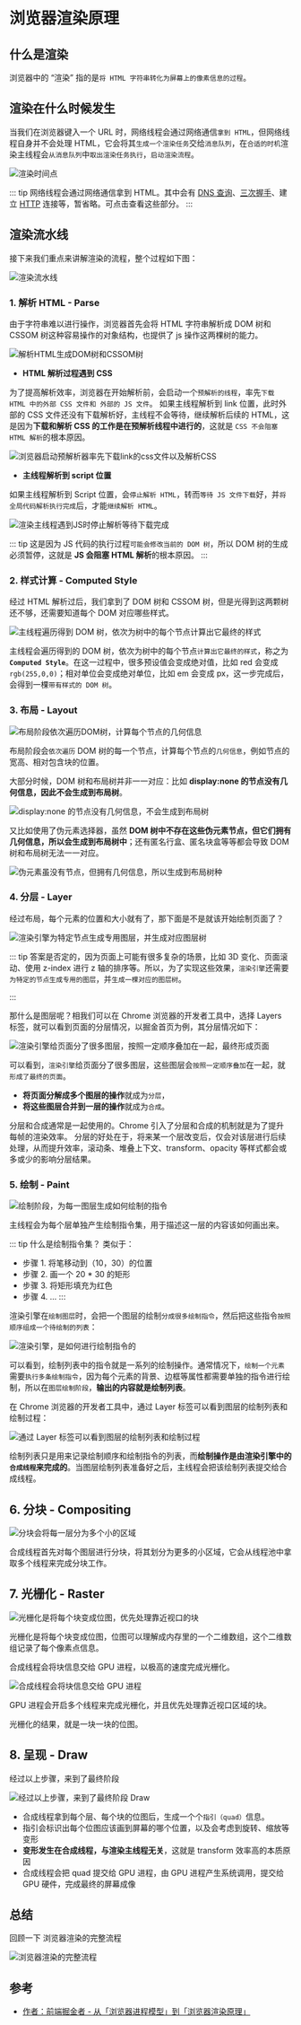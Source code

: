 # 浏览器渲染原理

## 什么是渲染

浏览器中的 “渲染” 指的是`将 HTML 字符串转化为屏幕上的像素信息的过程`。

## 渲染在什么时候发生

当我们在浏览器键入一个 URL 时，网络线程会通过网络通信`拿到 HTML`，但网络线程自身并不会处理 HTML，它会将其`生成一个渲染任务`交给`消息队列`，在`合适的时机`渲染主线程会`从消息队列`中`取出渲染任务执行`，`启动渲染流程`。

<Image src="/12bw/render1.webp" alt="渲染时间点"/>

::: tip
网络线程会通过网络通信拿到 HTML。其中会有 [DNS 查询](./s_bw_1-broswer.md#dns-查询)、[三次握手](./s_bw_1-broswer.md#tcp-握手)、建立 [HTTP](../04http/s_http_1-http.md) 连接等，暂省略。可点击查看这些部分。
:::

## 渲染流水线

接下来我们重点来讲解渲染的流程，整个过程如下图：

<Image src="/12bw/render2.webp" alt="渲染流水线"/>

### 1. 解析 HTML - Parse

由于字符串难以进行操作，浏览器首先会将 HTML 字符串解析成 DOM 树和 CSSOM 树这种容易操作的对象结构，也提供了 js 操作这两棵树的能力。

<Image src="/12bw/render3.webp" alt="解析HTML生成DOM树和CSSOM树"/>

- **HTML 解析过程遇到 CSS**

为了提高解析效率，浏览器在开始解析前，会启动一个`预解析的线程`，率先`下载 HTML 中的外部 CSS 文件和 外部的 JS 文件`。
如果主线程解析到 link 位置，此时外部的 CSS 文件还没有下载解析好，主线程不会等待，继续解析后续的 HTML，这是因为**下载和解析 CSS 的工作是在预解析线程中进行的**，这就是 `CSS 不会阻塞 HTML 解析`的根本原因。

<Image src="/12bw/render4.webp" alt="浏览器启动预解析器率先下载link的css文件以及解析CSS"/>

- **主线程解析到 script 位置**

如果主线程解析到 Script 位置，会`停止解析 HTML`，转而`等待 JS 文件下载`好，并`将全局代码解析执行完成`后，才能`继续解析 HTML`。

<Image src="/12bw/render5.webp" alt="渲染主线程遇到JS时停止解析等待下载完成"/>

::: tip
这是因为 JS 代码的执行过程`可能会修改当前的 DOM 树`，所以 DOM 树的生成必须暂停，这就是 **JS 会阻塞 HTML 解析**的根本原因。
:::

### 2. 样式计算 - Computed Style

经过 HTML 解析过后，我们拿到了 DOM 树和 CSSOM 树，但是光得到这两颗树还不够，还需要知道每个 DOM 对应哪些样式。

<Image src="/12bw/render6.webp" alt="主线程遍历得到 DOM 树，依次为树中的每个节点计算出它最终的样式"/>

主线程会遍历得到的 DOM 树，依次为树中的每个节点`计算出它最终的样式`，称之为 **`Computed Style`**。在这一过程中，很多预设值会变成绝对值，比如 red 会变成 `rgb(255,0,0)`；相对单位会变成绝对单位，比如 em 会变成 px，这一步完成后，会得到一棵`带有样式的 DOM 树`。

### 3. 布局 - Layout

<Image src="/12bw/render7.webp" alt="布局阶段依次遍历DOM树，计算每个节点的几何信息"/>

布局阶段会`依次遍历` DOM 树的每一个节点，计算每个节点的`几何信息`，例如节点的宽高、相对包含块的位置。

大部分时候，DOM 树和布局树并非一一对应：比如 **display:none 的节点没有几何信息，因此不会生成到布局树**。

<Image src="/12bw/render8.webp" alt="display:none 的节点没有几何信息，不会生成到布局树"/>

又比如使用了伪元素选择器，虽然 **DOM 树中不存在这些伪元素节点，但它们拥有几何信息，所以会生成到布局树中**；还有匿名行盒、匿名块盒等等都会导致 DOM 树和布局树无法一一对应。

<Image src="/12bw/render9.webp" alt="伪元素虽没有节点，但拥有几何信息，所以生成到布局树种"/>

### 4. 分层 - Layer

经过布局，每个元素的位置和大小就有了，那下面是不是就该开始绘制页面了？

<Image src="/12bw/render10.webp" alt="渲染引擎为特定节点生成专用图层，并生成对应图层树"/>

::: tip
答案是否定的，因为页面上可能有很多复杂的场景，比如 3D 变化、页面滚动、使用 z-index 进行 z 轴的排序等。所以，为了实现这些效果，`渲染引擎`还需要`为特定的节点生成专用的图层`，并`生成一棵对应的图层树`。

:::

那什么是图层呢？相我们可以在 Chrome 浏览器的开发者工具中，选择 Layers 标签，就可以看到页面的分层情况，以掘金首页为例，其分层情况如下：

<Image src="/12bw/render11.webp" alt="渲染引擎给页面分了很多图层，按照一定顺序叠加在一起，最终形成页面"/>

可以看到，`渲染引擎`给页面分了很多图层，这些图层会`按照一定顺序叠加`在一起，就`形成了最终的页面`。

- **将页面分解成多个图层的操作**就成为`分层`，
- **将这些图层合并到一层的操作**就成为`合成`。

分层和合成通常是一起使用的。Chrome 引入了分层和合成的机制就是为了提升每帧的渲染效率。
分层的好处在于，将来某一个层改变后，仅会对该层进行后续处理，从而提升效率，滚动条、堆叠上下文、transform、opacity 等样式都会或多或少的影响分层结果。

### 5. 绘制 - Paint

<Image src="/12bw/render12.webp" alt="绘制阶段，为每一图层生成如何绘制的指令"/>

主线程会为每个层单独产生绘制指令集，用于描述这一层的内容该如何画出来。

::: tip 什么是绘制指令集？
类似于：

- 步骤 1. 将笔移动到（10，30）的位置
- 步骤 2. 画一个 20 \* 30 的矩形
- 步骤 3. 将矩形填充为红色
- 步骤 4. ...
  :::

渲染引擎在`绘制图层`时，会把一个图层的绘制`分成很多绘制指令`，然后把这些指令`按照顺序组成一个待绘制的列表`：

<Image src="/12bw/render13.webp" alt="渲染引擎，是如何进行绘制指令的"/>

可以看到，绘制列表中的指令就是一系列的绘制操作。通常情况下，`绘制一个元素`需要`执行多条绘制指令`，因为每个元素的背景、边框等属性都需要单独的指令进行绘制，所以在`图层绘制阶段`，**输出的内容就是绘制列表**。

在 Chrome 浏览器的开发者工具中，通过 Layer 标签可以看到图层的绘制列表和绘制过程：

<Image src="/12bw/render14.webp" alt="通过 Layer 标签可以看到图层的绘制列表和绘制过程"/>

绘制列表只是用来记录绘制顺序和绘制指令的列表，而**绘制操作是由渲染引擎中的`合成线程`来完成的**。当图层绘制列表准备好之后，主线程会把该绘制列表提交给合成线程。

## 6. 分块 - Compositing

<Image src="/12bw/render15.webp" alt="分块会将每一层分为多个小的区域"/>

合成线程首先对每个图层进行分块，将其划分为更多的小区域，它会从线程池中拿取多个线程来完成分块工作。

## 7. 光栅化 - Raster

<Image src="/12bw/render16.webp" alt="光栅化是将每个块变成位图，优先处理靠近视口的块"/>

光栅化是将每个块变成位图，位图可以理解成内存里的一个二维数组，这个二维数组记录了每个像素点信息。

合成线程会将块信息交给 GPU 进程，以极高的速度完成光栅化。

<Image src="/12bw/render17.webp" alt="合成线程会将块信息交给 GPU 进程"/>

GPU 进程会开启多个线程来完成光栅化，并且优先处理靠近视口区域的块。

光栅化的结果，就是一块一块的位图。

## 8. 呈现 - Draw

经过以上步骤，来到了最终阶段

<Image src="/12bw/render18.webp" alt="经过以上步骤，来到了最终阶段 Draw"/>

- 合成线程拿到每个层、每个块的位图后，生成一个个`指引（quad）`信息。
- 指引会标识出每个位图应该画到屏幕的哪个位置，以及会考虑到旋转、缩放等变形
- **变形发生在合成线程，与渲染主线程无关**，这就是 transform 效率高的本质原因
- 合成线程会把 quad 提交给 GPU 进程，由 GPU 进程产生系统调用，提交给 GPU 硬件，完成最终的屏幕成像


## 总结

回顾一下 浏览器渲染的完整流程

<Image src="/12bw/render19.webp" alt="浏览器渲染的完整流程"/>

## 参考 

- [作者：前端掘金者 - 从「浏览器进程模型」到「浏览器渲染原理」](https://juejin.cn/post/7295255958195716115)